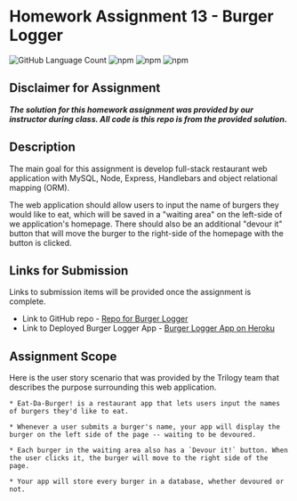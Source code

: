 # Homework Assignment 13 - Burger Logger

![GitHub Language Count](https://img.shields.io/github/languages/count/KEDuran/Burger_Logger?label=Languages%20Used&logo=GitHub)
![npm](https://img.shields.io/npm/v/mysql?color=green&label=MySQL&logo=NPM&logoColor=white)
![npm](https://img.shields.io/npm/v/express?color=yellow&label=Express&logo=NPM&logoColor=white)
![npm](https://img.shields.io/npm/v/express-handlebars?color=violet&label=Express-handlebars&logo=NPM&logoColor=white)

## Disclaimer for Assignment

**_The solution for this homework assignment was provided by our instructor during class. All code is this repo is from the provided solution._**

## Description

The main goal for this assignment is develop full-stack restaurant web application with MySQL, Node, Express, Handlebars and object relational mapping (ORM).

The web application should allow users to input the name of burgers they would like to eat, which will be saved in a "waiting area" on the left-side of we application's homepage. There should also be an additional "devour it" button that will move the burger to the right-side of the homepage with the button is clicked.

## Links for Submission

Links to submission items will be provided once the assignment is complete.

- Link to GitHub repo - [Repo for Burger Logger](https://github.com/KEDuran/Burger_Logger)
- Link to Deployed Burger Logger App - [Burger Logger App on Heroku](https://ked-burger-blogger.herokuapp.com/burgers)

## Assignment Scope

Here is the user story scenario that was provided by the Trilogy team that describes the purpose surrounding this web application.

```
* Eat-Da-Burger! is a restaurant app that lets users input the names of burgers they'd like to eat.

* Whenever a user submits a burger's name, your app will display the burger on the left side of the page -- waiting to be devoured.

* Each burger in the waiting area also has a `Devour it!` button. When the user clicks it, the burger will move to the right side of the page.

* Your app will store every burger in a database, whether devoured or not.
```
